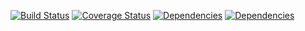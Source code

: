 [![Build Status][travis-image]][travis-url]
[![Coverage Status][coverage-image]][coverage-url]
[![Dependencies][david-image]][david-url]
[![Dependencies][david-dev-image]][david-dev-url]

[travis-image]: https://img.shields.io/travis/ratherblue/react-demo/master.svg?style=flat-square
[travis-url]: https://travis-ci.org/ratherblue/react-demo
[coverage-image]: https://img.shields.io/coveralls/ratherblue/react-demo.svg?style=flat-square
[coverage-url]: https://coveralls.io/r/ratherblue/react-demo
[david-image]: https://img.shields.io/david/ratherblue/react-demo.svg?style=flat-square
[david-url]: https://david-dm.org/ratherblue/react-demo
[david-dev-image]: https://img.shields.io/david/dev/ratherblue/react-demo.svg?style=flat-square
[david-dev-url]: https://david-dm.org/ratherblue/react-demo#info=devDependencies&view=table
